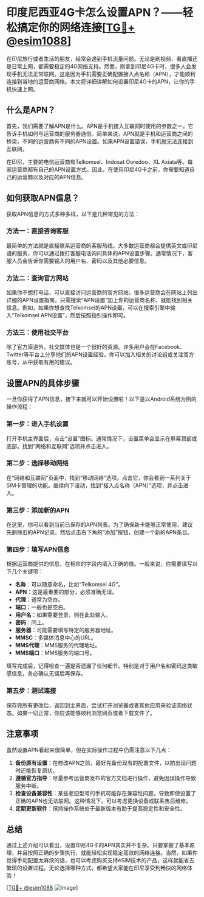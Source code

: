 # 印度尼西亚4G卡怎么设置APN？——轻松搞定你的网络连接[[TG💪+ @esim1088](https://t.me/s/esim1088)]

在印尼旅行或者生活的朋友，经常会遇到手机流量问题。无论是刷视频、看直播还是日常上网，都需要稳定的4G网络支持。然而，刚拿到印尼4G卡时，很多人会发现手机无法正常联网。这是因为手机需要正确配置接入点名称（APN），才能顺利连接到当地的运营商网络。本文将详细讲解如何设置印尼4G卡的APN，让你的手机快速上网。

## 什么是APN？

首先，我们需要了解APN是什么。APN是手机接入互联网时使用的参数之一，它告诉手机如何与运营商的服务器通信。简单来说，APN就是手机和运营商之间的桥梁，不同的运营商有不同的APN设置。如果APN设置错误，手机就无法连接到互联网。

在印尼，主要的电信运营商有Telkomsel、Indosat Ooredoo、XL Axiata等。每家运营商都有自己的APN设置方式。因此，在使用印尼4G卡之前，你需要知道自己的运营商以及对应的APN信息。

## 如何获取APN信息？

获取APN信息的方式多种多样，以下是几种常见的方法：

### 方法一：直接咨询客服

最简单的方法就是直接联系运营商的客服热线。大多数运营商都会提供英文或印尼语的服务，你可以通过拨打客服电话询问具体的APN设置步骤。通常情况下，客服人员会告诉你需要输入的用户名、密码以及其他必要信息。

### 方法二：查询官方网站

如果你不想打电话，可以直接访问运营商的官方网站。很多运营商会在网站上列出详细的APN设置指南。只需搜索“APN设置”加上你的运营商名称，就能找到相关信息。例如，如果你想查找Telkomsel的APN设置，可以在搜索引擎中输入“Telkomsel APN设置”，然后按照指引操作即可。

### 方法三：使用社交平台

除了官方渠道外，社交媒体也是一个很好的资源。许多用户会在Facebook、Twitter等平台上分享他们的APN设置经验。你可以加入相关的讨论组或关注官方账号，从中获取有用的建议。

## 设置APN的具体步骤

一旦你获得了APN信息，接下来就可以开始设置啦！以下是以Android系统为例的操作流程：

### 第一步：进入手机设置

打开手机主界面后，点击“设置”图标。通常情况下，设置菜单会显示在屏幕顶部或底部。找到“网络和互联网”选项并点击进入。

### 第二步：选择移动网络

在“网络和互联网”页面中，找到“移动网络”选项。点击它，你会看到一系列关于SIM卡管理的功能。继续向下滚动，找到“接入点名称（APN）”选项，并点击进入。

### 第三步：添加新的APN

在这里，你可以看到当前已保存的APN列表。为了确保新卡能够正常使用，建议先删除旧的APN记录。然后点击右下角的“添加”按钮，创建一个新的APN条目。

### 第四步：填写APN信息

根据运营商提供的信息，在相应的字段内填入正确的值。一般来说，你需要填写以下几个关键项：

- **名称**：可以随意命名，比如“Telkomsel 4G”。
- **APN**：这是最重要的部分，必须准确无误。
- **代理**：通常为空白。
- **端口**：一般也是空白。
- **用户名**：如果需要登录，则在此处输入。
- **密码**：同上。
- **服务器**：可能需要填写特定的服务器地址。
- **MMSC**：多媒体消息中心的URL。
- **MMS代理**：MMS服务的代理地址。
- **MMS端口**：MMS服务的端口号。

填写完成后，记得检查一遍是否遗漏了任何细节。特别是对于用户名和密码这类敏感信息，务必确认无误后再保存。

### 第五步：测试连接

保存完所有更改后，返回到主界面，尝试打开浏览器或者其他应用来验证网络状态。如果一切正常，你应该能够顺利浏览网页或者下载文件了。

## 注意事项

虽然设置APN看起来很简单，但在实际操作过程中仍需注意以下几点：

1. **备份原有设置**：在修改APN之前，最好先备份现有的配置文件，以防出现问题时还能恢复原状。
2. **遵循官方指导**：尽量参考运营商发布的官方文档进行操作，避免因误操作导致服务中断。
3. **检查设备兼容性**：某些老旧型号的手机可能存在兼容性问题，导致即使设置了正确的APN也无法联网。这种情况下，可以考虑更换设备或联系售后维修。
4. **定期更新软件**：保持操作系统处于最新版本有助于提高稳定性和安全性。

## 总结

通过上述介绍可以看出，设置印尼4G卡的APN其实并不复杂。只要掌握了基本原理，并且按照正确的步骤执行，就能轻松实现稳定高效的网络连接。当然，如果你觉得手动配置太麻烦的话，也可以考虑购买支持eSIM技术的产品，这样就能省去繁琐的设置过程。无论选择哪种方式，都希望大家能在印尼享受到畅快的网络体验！

[[TG💪+ @esim1088](https://t.me/s/esim1088) ![Image](https://i.postimg.cc/4NQfJmqS/Snipaste-2025-05-13-00-14-12.png)]